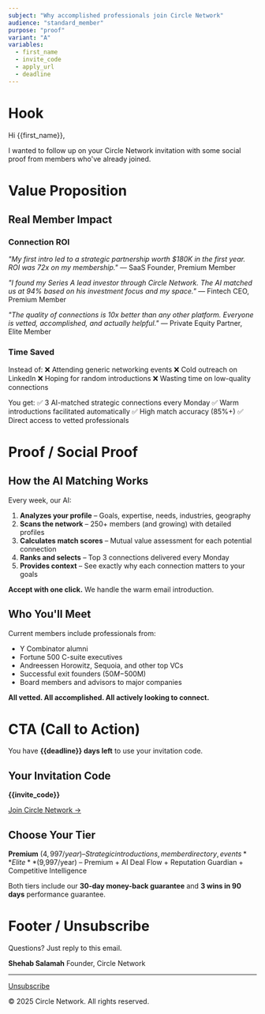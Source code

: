 ```yaml
---
subject: "Why accomplished professionals join Circle Network"
audience: "standard_member"
purpose: "proof"
variant: "A"
variables:
  - first_name
  - invite_code
  - apply_url
  - deadline
---
```


# Hook

Hi {{first_name}},

I wanted to follow up on your Circle Network invitation with some social proof from members who've already joined.

# Value Proposition

## Real Member Impact

### Connection ROI

*"My first intro led to a strategic partnership worth $180K in the first year. ROI was 72x on my membership."*
— SaaS Founder, Premium Member

*"I found my Series A lead investor through Circle Network. The AI matched us at 94% based on his investment focus and my space."*
— Fintech CEO, Premium Member

*"The quality of connections is 10x better than any other platform. Everyone is vetted, accomplished, and actually helpful."*
— Private Equity Partner, Elite Member

### Time Saved

Instead of:
❌ Attending generic networking events
❌ Cold outreach on LinkedIn
❌ Hoping for random introductions
❌ Wasting time on low-quality connections

You get:
✅ 3 AI-matched strategic connections every Monday
✅ Warm introductions facilitated automatically
✅ High match accuracy (85%+)
✅ Direct access to vetted professionals

# Proof / Social Proof

## How the AI Matching Works

Every week, our AI:

1. **Analyzes your profile** – Goals, expertise, needs, industries, geography
2. **Scans the network** – 250+ members (and growing) with detailed profiles
3. **Calculates match scores** – Mutual value assessment for each potential connection
4. **Ranks and selects** – Top 3 connections delivered every Monday
5. **Provides context** – See exactly why each connection matters to your goals

**Accept with one click.** We handle the warm email introduction.

## Who You'll Meet

Current members include professionals from:

- Y Combinator alumni
- Fortune 500 C-suite executives
- Andreessen Horowitz, Sequoia, and other top VCs
- Successful exit founders ($50M-$500M)
- Board members and advisors to major companies

**All vetted. All accomplished. All actively looking to connect.**

# CTA (Call to Action)

You have **{{deadline}} days left** to use your invitation code.

## Your Invitation Code

**{{invite_code}}**

[Join Circle Network →]({{apply_url}})

## Choose Your Tier

**Premium** ($4,997/year) – Strategic introductions, member directory, events
**Elite** ($9,997/year) – Premium + AI Deal Flow + Reputation Guardian + Competitive Intelligence

Both tiers include our **30-day money-back guarantee** and **3 wins in 90 days** performance guarantee.

# Footer / Unsubscribe

Questions? Just reply to this email.

**Shehab Salamah**
Founder, Circle Network

---

[Unsubscribe](#)

© 2025 Circle Network. All rights reserved.
